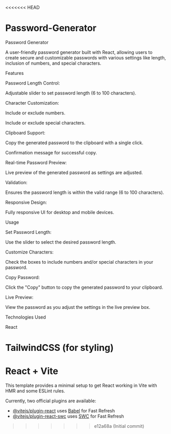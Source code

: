 <<<<<<< HEAD
# Password-Generator
Password Generator

A user-friendly password generator built with React, allowing users to create secure and customizable passwords with various settings like length, inclusion of numbers, and special characters.

Features

Password Length Control:

Adjustable slider to set password length (6 to 100 characters).

Character Customization:

Include or exclude numbers.

Include or exclude special characters.

Clipboard Support:

Copy the generated password to the clipboard with a single click.

Confirmation message for successful copy.

Real-time Password Preview:

Live preview of the generated password as settings are adjusted.

Validation:

Ensures the password length is within the valid range (6 to 100 characters).

Responsive Design:

Fully responsive UI for desktop and mobile devices.

Usage

Set Password Length:

Use the slider to select the desired password length.

Customize Characters:

Check the boxes to include numbers and/or special characters in your password.

Copy Password:

Click the "Copy" button to copy the generated password to your clipboard.

Live Preview:

View the password as you adjust the settings in the live preview box.

Technologies Used

React

TailwindCSS (for styling)
=======
# React + Vite

This template provides a minimal setup to get React working in Vite with HMR and some ESLint rules.

Currently, two official plugins are available:

- [@vitejs/plugin-react](https://github.com/vitejs/vite-plugin-react/blob/main/packages/plugin-react/README.md) uses [Babel](https://babeljs.io/) for Fast Refresh
- [@vitejs/plugin-react-swc](https://github.com/vitejs/vite-plugin-react-swc) uses [SWC](https://swc.rs/) for Fast Refresh
>>>>>>> e12a68a (Initial commit)
